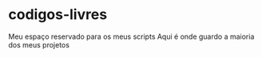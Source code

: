 # codigos-livres
Meu espaço reservado para os meus scripts
Aqui é onde guardo a maioria dos meus projetos 
